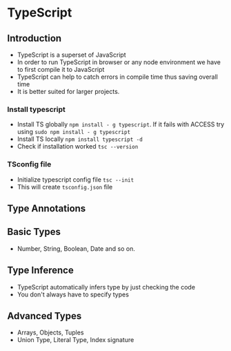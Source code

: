 # TypeScript

## Introduction

- TypeScript is a superset of JavaScript
- In order to run TypeScript in browser or any node environment we have to first compile it to JavaScript
- TypeScript can help to catch errors in compile time thus saving overall time
- It is better suited for larger projects.

### Install typescript
- Install TS globally `npm install - g typescript`. If it fails with ACCESS try using `sudo npm install - g typescript`
- Install TS locally `npm install typescript -d`
- Check if installation worked `tsc --version`

### TSconfig file
- Initialize typescript config file `tsc --init`
- This will create `tsconfig.json` file


## Type Annotations

## Basic Types
- Number, String, Boolean, Date and so on.

## Type Inference
- TypeScript automatically infers type by just checking the code
- You don't always have to specify types

## Advanced Types
- Arrays, Objects, Tuples
- Union Type, Literal Type, Index signature








